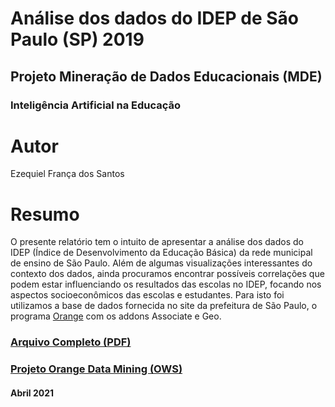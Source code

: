 

# Análise dos dados do IDEP de São Paulo (SP) 2019

## Projeto Mineração de Dados Educacionais (MDE) 
### Inteligência Artificial na Educação


# Autor

Ezequiel França dos Santos

# Resumo

O presente relatório tem o intuito de apresentar a análise dos dados do IDEP (Índice de Desenvolvimento da Educação Básica) da rede municipal de ensino de São Paulo. Além de algumas visualizações interessantes do contexto dos dados, ainda procuramos encontrar possíveis correlações que podem estar influenciando os resultados das escolas no IDEP, focando nos aspectos socioeconômicos das escolas e estudantes. Para isto foi utilizamos a base de dados fornecida no site da prefeitura de São Paulo, o programa [Orange](https://orangedatamining.com) com os addons Associate e Geo. 


### [Arquivo Completo (PDF)](https://github.com/ezefranca/idep-2019/blob/main/IDEB_2019.pdf)

### [Projeto Orange Data Mining (OWS)](https://github.com/ezefranca/idep-2019/blob/main/ideb-sp-2019.ows)


#### Abril 2021


